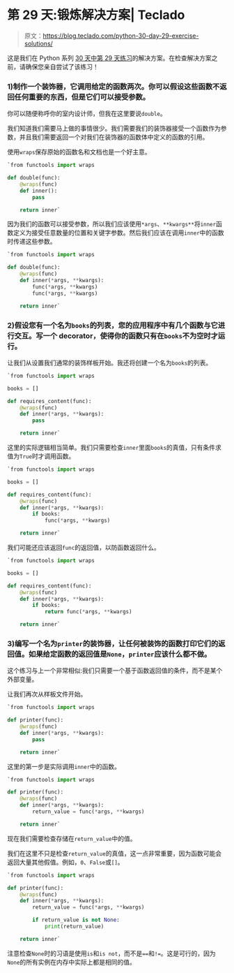 # 第 29 天:锻炼解决方案| Teclado

> 原文：<https://blog.teclado.com/python-30-day-29-exercise-solutions/>

这是我们在 Python 系列 [30 天中](https://blog.teclado.com/30-days-of-python/)[第 29 天练习](/30-days-of-python/python-30-day-29-decorators)的解决方案。在检查解决方案之前，请确保您亲自尝试了该练习！

### 1)制作一个装饰器，它调用给定的函数两次。你可以假设这些函数不返回任何重要的东西，但是它们可以接受参数。

你可以随便称呼你的室内设计师，但我在这里要说`double`。

我们知道我们需要马上做的事情很少。我们需要我们的装饰器接受一个函数作为参数，并且我们需要返回一个对我们在装饰器的函数体中定义的函数的引用。

使用`wraps`保存原始的函数名和文档也是一个好主意。

```py
`from functools import wraps

def double(func):
    @wraps(func)
    def inner():
        pass

    return inner` 
```

因为我们的函数可以接受参数，所以我们应该使用`*args`、`**kwargs**`将`inner`函数定义为接受任意数量的位置和关键字参数。然后我们应该在调用`inner`中的函数时传递这些参数。

```py
`from functools import wraps

def double(func):
    @wraps(func)
    def inner(*args, **kwargs):
        func(*args, **kwargs)
        func(*args, **kwargs)

    return inner` 
```

### 2)假设您有一个名为`books`的列表，您的应用程序中有几个函数与它进行交互。写一个 decorator，使得你的函数只有在`books`不为空时才运行。

让我们从设置我们通常的装饰样板开始。我还将创建一个名为`books`的列表。

```py
`from functools import wraps

books = []

def requires_content(func):
    @wraps(func)
    def inner(*args, **kwargs):
        pass

    return inner` 
```

这里的实际逻辑相当简单。我们只需要检查`inner`里面`books`的真值，只有条件求值为`True`时才调用函数。

```py
`from functools import wraps

books = []

def requires_content(func):
    @wraps(func)
    def inner(*args, **kwargs):
        if books:
            func(*args, **kwargs)

    return inner` 
```

我们可能还应该返回`func`的返回值，以防函数返回什么。

```py
`from functools import wraps

books = []

def requires_content(func):
    @wraps(func)
    def inner(*args, **kwargs):
        if books:
            return func(*args, **kwargs)

    return inner` 
```

### 3)编写一个名为`printer`的装饰器，让任何被装饰的函数打印它们的返回值。如果给定函数的返回值是`None`，`printer`应该什么都不做。

这个练习与上一个非常相似:我们只需要一个基于函数返回值的条件，而不是某个外部变量。

让我们再次从样板文件开始。

```py
`from functools import wraps

def printer(func):
    @wraps(func)
    def inner(*args, **kwargs):
        pass

    return inner` 
```

这里的第一步是实际调用`inner`中的函数。

```py
`from functools import wraps

def printer(func):
    @wraps(func)
    def inner(*args, **kwargs):
        return_value = func(*args, **kwargs)

    return inner` 
```

现在我们需要检查存储在`return_value`中的值。

我们在这里不只是检查`return_value`的真值，这一点非常重要，因为函数可能会返回大量其他假值。例如，`0`、`False`或`[]`。

```py
`from functools import wraps

def printer(func):
    @wraps(func)
    def inner(*args, **kwargs):
        return_value = func(*args, **kwargs)

        if return_value is not None:
            print(return_value)

    return inner` 
```

注意检查`None`时的习语是使用`is`和`is not`，而不是`==`和`!=`。这是可行的，因为`None`的所有实例在内存中实际上都是相同的值。